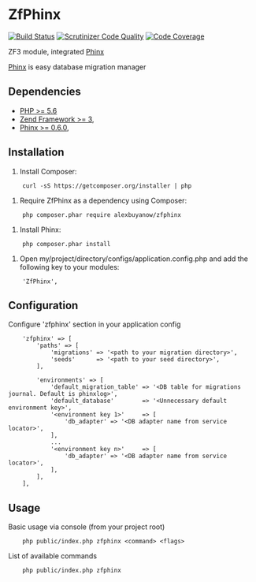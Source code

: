 # ZfPhinx

[![Build Status](https://scrutinizer-ci.com/g/alexbuyanow/ZfPhinx/badges/build.png?b=master)](https://scrutinizer-ci.com/g/alexbuyanow/ZfPhinx/build-status/master)
[![Scrutinizer Code Quality](https://scrutinizer-ci.com/g/alexbuyanow/ZfPhinx/badges/quality-score.png?b=master)](https://scrutinizer-ci.com/g/alexbuyanow/ZfPhinx/?branch=master)
[![Code Coverage](https://scrutinizer-ci.com/g/alexbuyanow/ZfPhinx/badges/coverage.png?b=master)](https://scrutinizer-ci.com/g/alexbuyanow/ZfPhinx/?branch=master)

ZF3 module, integrated [Phinx](https://github.com/robmorgan/phinx)

[Phinx](https://phinx.org/) is easy database migration manager

## Dependencies

+ [PHP >= 5.6](https://php.net)
+ [Zend Framework >= 3](http://framework.zend.com/),
+ [Phinx >= 0.6.0](https://phinx.org/),

## Installation

1. Install Composer:

```
    curl -sS https://getcomposer.org/installer | php
```

1. Require ZfPhinx as a dependency using Composer:

```
    php composer.phar require alexbuyanow/zfphinx
```

1. Install Phinx:

```
    php composer.phar install
```

1. Open my/project/directory/configs/application.config.php and add the following key to your modules:

```
    'ZfPhinx',
```

## Configuration

Configure 'zfphinx' section in your application config

```
    'zfphinx' => [
        'paths' => [
            'migrations' => '<path to your migration directory>',
            'seeds'      => '<path to your seed directory>',
        ],
    
        'environments' => [
            'default_migration_table' => '<DB table for migrations journal. Default is phinxlog>',
            'default_database'        => '<Unnecessary default environment key>',
            '<environment key 1>'     => [
                'db_adapter' => '<DB adapter name from service locator>',
            ],
            ...
            '<environment key n>'     => [
                'db_adapter' => '<DB adapter name from service locator>',
            ],
        ],
    ],
```

## Usage

Basic usage via console (from your project root)

```
    php public/index.php zfphinx <command> <flags>
```

List of available commands
 
 ```
     php public/index.php zfphinx
 ```
